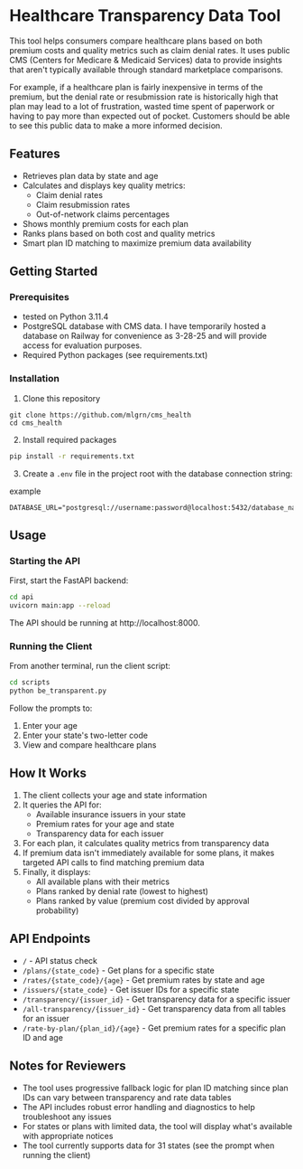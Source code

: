 # Healthcare Transparency Data Tool

This tool helps consumers compare healthcare plans based on both premium costs and quality metrics such as claim denial rates. It uses public CMS (Centers for Medicare & Medicaid Services) data to provide insights that aren't typically available through standard marketplace comparisons.

For example, if a healthcare plan is fairly inexpensive in terms of the premium, but the denial rate or resubmission rate is historically high that plan may lead to a lot of frustration, wasted time spent of paperwork or having to pay more than expected out of pocket. Customers should be able to see this public data to make a more informed decision. 



## Features

- Retrieves plan data by state and age
- Calculates and displays key quality metrics:
  - Claim denial rates
  - Claim resubmission rates
  - Out-of-network claims percentages
- Shows monthly premium costs for each plan
- Ranks plans based on both cost and quality metrics
- Smart plan ID matching to maximize premium data availability

## Getting Started

### Prerequisites

- tested on Python 3.11.4
- PostgreSQL database with CMS data. I have temporarily hosted a database on Railway for convenience as 3-28-25 and will provide access for evaluation purposes. 
- Required Python packages (see requirements.txt)

### Installation

1. Clone this repository
```bashgits
git clone https://github.com/mlgrn/cms_health
cd cms_health
```

2. Install required packages
```bash
pip install -r requirements.txt
```

3. Create a `.env` file in the project root with the database connection string:

example
```
DATABASE_URL="postgresql://username:password@localhost:5432/database_name"
```


## Usage

### Starting the API

First, start the FastAPI backend:

```bash
cd api
uvicorn main:app --reload
```

The API should be running at http://localhost:8000.

### Running the Client

From another terminal, run the client script:

```bash
cd scripts
python be_transparent.py
```

Follow the prompts to:
1. Enter your age
2. Enter your state's two-letter code
3. View and compare healthcare plans

## How It Works

1. The client collects your age and state information
2. It queries the API for:
   - Available insurance issuers in your state
   - Premium rates for your age and state
   - Transparency data for each issuer
3. For each plan, it calculates quality metrics from transparency data
4. If premium data isn't immediately available for some plans, it makes targeted API calls to find matching premium data
5. Finally, it displays:
   - All available plans with their metrics
   - Plans ranked by denial rate (lowest to highest)
   - Plans ranked by value (premium cost divided by approval probability)

## API Endpoints

- `/` - API status check
- `/plans/{state_code}` - Get plans for a specific state
- `/rates/{state_code}/{age}` - Get premium rates by state and age
- `/issuers/{state_code}` - Get issuer IDs for a specific state
- `/transparency/{issuer_id}` - Get transparency data for a specific issuer
- `/all-transparency/{issuer_id}` - Get transparency data from all tables for an issuer
- `/rate-by-plan/{plan_id}/{age}` - Get premium rates for a specific plan ID and age

## Notes for Reviewers

- The tool uses progressive fallback logic for plan ID matching since plan IDs can vary between transparency and rate data tables
- The API includes robust error handling and diagnostics to help troubleshoot any issues
- For states or plans with limited data, the tool will display what's available with appropriate notices
- The tool currently supports data for 31 states (see the prompt when running the client) 